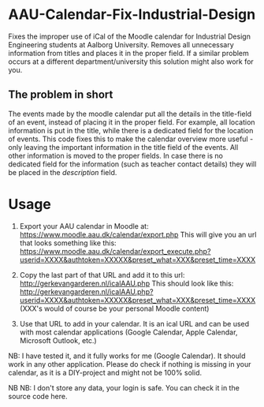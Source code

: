 # AAU-Calendar-Fix-Industrial-Design
Fixes the improper use of iCal of the Moodle calendar for Industrial Design Engineering students at Aalborg University. Removes all unnecessary information from titles and places it in the proper field.
If a similar problem occurs at a different department/university this solution might also work for you.

## The problem in short
The events made by the moodle calendar put all the details in the title-field of an event, instead of placing it in the proper field.
For example, all location information is put in the title, while there is a dedicated field for the location of events. This code fixes this to make the calendar overview more useful - only leaving the important information in the title field of the events. All other information is moved to the proper fields. In case there is no dedicated field for the information (such as teacher contact details) they will be placed in the _description_ field.

# Usage
1. Export your AAU calendar in Moodle at:
https://www.moodle.aau.dk/calendar/export.php
This will give you an url that looks something like this:
https://www.moodle.aau.dk/calendar/export_execute.php?userid=XXXX&authtoken=XXXXX&preset_what=XXX&preset_time=XXXX

2. Copy the last part of that URL and add it to this url:
http://gerkevangarderen.nl/icalAAU.php
This should look like this:
http://gerkevangarderen.nl/icalAAU.php?userid=XXXX&authtoken=XXXXX&preset_what=XXX&preset_time=XXXX
(XXX's would of course be your personal Moodle content)

3. Use that URL to add in your calendar. It is an ical URL and can be used with most calendar applications (Google Calendar, Apple Calendar, Microsoft Outlook, etc.)

NB: I have tested it, and it fully works for me (Google Calendar). It should work in any other application.
Please do check if nothing is missing in your calendar, as it is a DIY-project and might not be 100% solid.

NB NB: I don't store any data, your login is safe. You can check it in the source code here.

